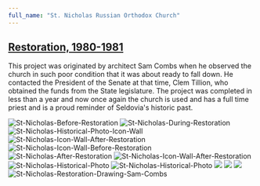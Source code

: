 ```yaml
---
full_name: "St. Nicholas Russian Orthodox Church"
---
```


## [Restoration, 1980-1981](http://www.combsandcombsaia.com/st.-nicholas-russian-orthodox-church-restoration--seldovia--alaska--1980-1981..html)   

This project was originated by architect Sam Combs when he observed the church in such poor condition that
it was about ready to fall down. He contacted the President of the Senate at that time, Clem Tillion,
who obtained the funds from the State legislature. The project was completed in less than a year and
now once again the church is used and has a full time priest and is a proud reminder of Seldovia's
historic past.

![St-Nicholas-Before-Restoration](../assets/images/Image-01-St-Nicholas-Before-Restoration.jpg)
![St-Nicholas-During-Restoration](../assets/images/Image-02-St-Nicholas-During-Restoration.jpg)
![St-Nicholas-Historical-Photo-Icon-Wall](../assets/images/Image-03-St-Nicholas-Historical-Photo-Icon-Wall.jpg)
![St-Nicholas-Icon-Wall-After-Restoration](../assets/images/Image-04-St-Nicholas-Icon-Wall-After-Restoration.jpg)
![St-Nicholas-Icon-Wall-Before-Restoration](../assets/images/Image-05-St-Nicholas-Icon-Wall-Before-Restoration.jpg)
![St-Nicholas-After-Restoration](../assets/images/Image-06-St-Nicholas-After-Restoration.jpg)
![St-Nicholas-Icon-Wall-After-Restoration](../assets/images/Image-07-St-Nicholas-Icon-Wall-After-Restoration.jpg)
![St-Nicholas-Historical-Photo](../assets/images/Image-08-St-Nicholas-Historical-Photo.jpg)
![St-Nicholas-Historical-Photo](../assets/images/Image-09-St-Nicholas-Historical-Photo.jpg)
![](../assets/images/Image-10.jpg)
![](../assets/images/Image-11.jpg)
![](../assets/images/Image-12.jpg)
![St-Nicholas-Restoration-Drawing-Sam-Combs](../assets/images/Image-13-St-Nicholas-Restoration-Drawing-Sam-Combs.jpg)